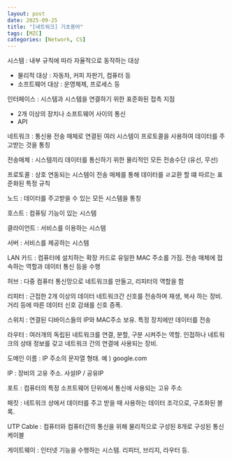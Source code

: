 ```yaml
---
layout: post
date: 2025-09-25
title: "[네트워크] 기초용어"
tags: [MZC]
categories: [Network, CS]
---
```


시스템 : 내부 규칙에 따라 자율적으로 동작하는 대상

- 물리적 대상 : 자동차, 커피 자판기, 컴퓨터 등
- 소프트웨어 대상 : 운영체제, 프로세스 등

인터페이스 : 시스템과 시스템을 연결하기 위한 표준화된 접촉 지점

- 2개 이상의 장치나 소프트웨어 사이의 통신
- API

네트워크 : 통신용 전송 매체로 연결된 여러 시스템이 프로토콜을 사용하여 데이터를 주고받는 것을 통칭


전송매체 : 시스템끼리 데이터를 통신하기 위한 물리적인 모든 전송수단 (유선, 무선)


프로토콜 : 상호 연동되는 시스템이 전송 매체를 통해 데이터를 ㄹ교환 할 떄 따르는 표준화된 특정 규칙


노드 :  데이터를 주고받을 수 있는 모든 시스템을 통칭


호스트 : 컴퓨팅 기능이 있는 시스템


클라이언트 : 서비스를 이용하는 시스템


서버 : 서비스를 제공하는 시스템


LAN 카드 : 컴퓨터에 설치하는 확장 카드로 유일한 MAC 주소를 가짐. 전송 매체에 접속하는 역할과 데이터 통신 등을 수행


허브 : 다중 컴퓨터 통신망으로 네트워크를 만들고, 리피터의 역할을 함


리피터 : 근접한 2개 이상의 데이터 네트워크간 신호를 전송하며 재생, 복사 하는 장비. 거리 등에 따른 데이터 신호 감쇄를 신호 증폭.


스위치 : 연결된 디바이스들의 IP와 MAC주소 보유. 특정 장치에만 데이터를 전송


라우터 : 여러개의 독립된 네트워크를 연결, 분할, 구분 시켜주는 역할. 인접하나 네트워크의 상태 정보를 갖고 네트워크 간의 연결에 사용되는 장비.


도메인 이름 : IP 주소의 문자열 형태. 예 ) google.com


IP : 장비의 고유 주소. 사설IP / 공유IP


포트 : 컴퓨터의 특정 소프트웨어 단위에서 통신에 사용되는 고유 주소


패킷 : 네트워크 상에서 데이터를 주고 받을 때 사용하는 데이터 조각으로, 구조화된 블록.


UTP Cable : 컴퓨터와 컴퓨터간의 통신을 위해 물리적으로 구성된 8개로 구성된 통신 케이블


게이트웨이 : 인터넷 기능을 수행하는 시스템. 리피터, 브리지, 라우터 등. 

